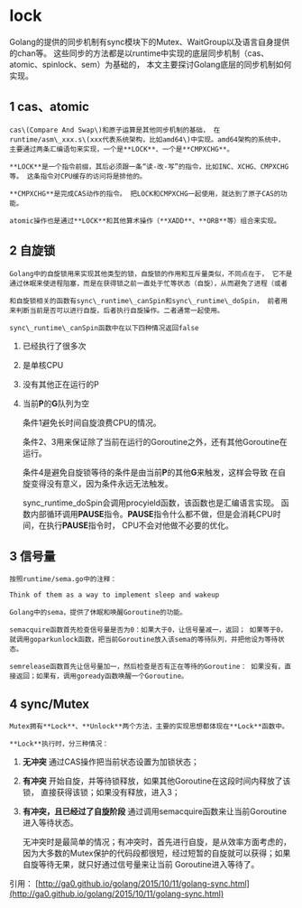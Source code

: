 # lock

Golang的提供的同步机制有sync模块下的Mutex、WaitGroup以及语言自身提供的chan等。 这些同步的方法都是以runtime中实现的底层同步机制（cas、atomic、spinlock、sem）为基础的， 本文主要探讨Golang底层的同步机制如何实现。

## 1 cas、atomic

    cas\(Compare And Swap\)和原子运算是其他同步机制的基础， 在runtime/asm\_xxx.s\(xxx代表系统架构，比如amd64\)中实现。amd64架构的系统中， 主要通过两条汇编语句来实现，一个是**LOCK**、一个是**CMPXCHG**。

    **LOCK**是一个指令前缀，其后必须跟一条“读-改-写”的指令，比如INC、XCHG、CMPXCHG等。 这条指令对CPU缓存的访问将是排他的。

    **CMPXCHG**是完成CAS动作的指令。 把LOCK和CMPXCHG一起使用，就达到了原子CAS的功能。

    atomic操作也是通过**LOCK**和其他算术操作（**XADD**、**ORB**等）组合来实现。

## 2 自旋锁

    Golang中的自旋锁用来实现其他类型的锁，自旋锁的作用和互斥量类似，不同点在于， 它不是通过休眠来使进程阻塞，而是在获得锁之前一直处于忙等状态（自旋），从而避免了进程（或者

    和自旋锁相关的函数有sync\_runtime\_canSpin和sync\_runtime\_doSpin， 前者用来判断当前是否可以进行自旋，后者执行自旋操作。二者通常一起使用。

    sync\_runtime\_canSpin函数中在以下四种情况返回false

1. 已经执行了很多次
2. 是单核CPU
3. 没有其他正在运行的P
4. 当前**P**的**G**队列为空

    条件1避免长时间自旋浪费CPU的情况。

    条件2、3用来保证除了当前在运行的Goroutine之外，还有其他Goroutine在运行。

    条件4是避免自旋锁等待的条件是由当前**P**的其他**G**来触发，这样会导致 在自旋变得没有意义，因为条件永远无法触发。

    sync\_runtime\_doSpin会调用procyield函数，该函数也是汇编语言实现。 函数内部循环调用**PAUSE**指令。**PAUSE**指令什么都不做，但是会消耗CPU时间，在执行**PAUSE**指令时， CPU不会对他做不必要的优化。

## 3 信号量

    按照runtime/sema.go中的注释：

```text
Think of them as a way to implement sleep and wakeup
```

    Golang中的sema，提供了休眠和唤醒Goroutine的功能。

    semacquire函数首先检查信号量是否为0：如果大于0，让信号量减一，返回； 如果等于0，就调用goparkunlock函数，把当前Goroutine放入该sema的等待队列，并把他设为等待状态。

    semrelease函数首先让信号量加一，然后检查是否有正在等待的Goroutine： 如果没有，直接返回；如果有，调用goready函数唤醒一个Goroutine。

## 4 sync/Mutex

    Mutex拥有**Lock**、**Unlock**两个方法，主要的实现思想都体现在**Lock**函数中。

    **Lock**执行时，分三种情况：

1. **无冲突** 通过CAS操作把当前状态设置为加锁状态；
2. **有冲突** 开始自旋，并等待锁释放，如果其他Goroutine在这段时间内释放了该锁， 直接获得该锁；如果没有释放，进入3；
3. **有冲突，且已经过了自旋阶段** 通过调用semacquire函数来让当前Goroutine进入等待状态。

    无冲突时是最简单的情况；有冲突时，首先进行自旋，是从效率方面考虑的， 因为大多数的Mutex保护的代码段都很短，经过短暂的自旋就可以获得；如果自旋等待无果，就只好通过信号量来让当前 Goroutine进入等待了。

引用： [http://ga0.github.io/golang/2015/10/11/golang-sync.html](http://ga0.github.io/golang/2015/10/11/golang-sync.html)


